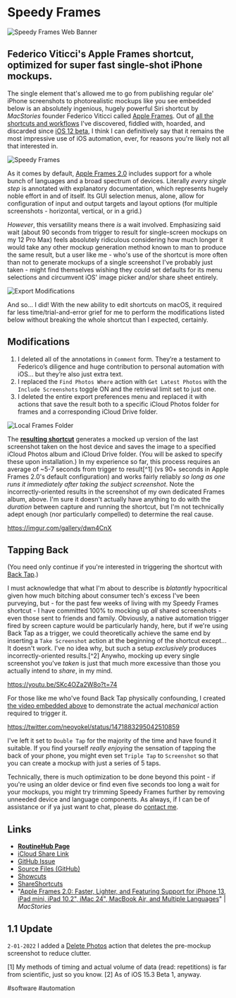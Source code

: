 # Speedy Frames

![Speedy Frames Web Banner](https://i.snap.as/ZnCTpWtH.png)

## Federico Viticci's Apple Frames shortcut, optimized for super fast single-shot iPhone mockups.

<!--more-->

The single element that's allowed me to go from publishing regular ole' iPhone screenshots to photorealistic mockups like you see embedded below is an absolutely ingenious, hugely powerful Siri shortcut by *MacStories* founder Federico Viticci called [Apple Frames](https://www.macstories.net/ios/apple-frames-2-0-faster-lighter-and-featuring-support-for-iphone-13-ipad-mini-ipad-10-2-imac-24-macbook-air-and-multiple-languages). Out of [all the shortcuts and workflows](https://raindrop.io/davidblue/siri-shortcuts-21598130) I've discovered, fiddled with, hoarded, and discarded since [iOS 12 beta](https://bilge.world/siri-shortcuts-ios12-review), I think I can definitively say that it remains the most impressive use of iOS automation, ever, for reasons you're likely not all that interested in. 

![Speedy Frames](https://i.snap.as/nszXla7t.png)

As it comes by default, [Apple Frames 2.0](https://www.icloud.com/shortcuts/d70654c055ee41bd8f72ebf0c29e0fa5) includes support for a whole bunch of languages and a broad spectrum of devices. Literally *every single step* is annotated with explanatory documentation, which represents hugely noble effort in and of itself. Its GUI selection menus, alone, allow for configuration of input and output targets and layout options (for multiple screenshots - horizontal, vertical, or in a grid.)

 *However*, this versatility means there *is* a wait involved. Emphasizing said wait (about 90 seconds from trigger to result for single-screen mockups on my 12 Pro Max) feels absolutely ridiculous considering how much longer it would take any other mockup generation method known to man to produce the same result, but a user like me - who's use of the shortcut is more often than not to generate mockups of a single screenshot I've probably just taken - might find themselves wishing they could set defaults for its menu selections and circumvent iOS' image picker and/or share sheet entirely. 

![Export Modifications](https://user-images.githubusercontent.com/43663476/147858980-5f54e915-cc2f-493d-b680-846ceea8f2d6.png)

And so... I did! With the new ability to edit shortcuts on macOS, it required far less time/trial-and-error grief for me to perform the modifications listed below without breaking the whole shortcut than I expected, certainly. 

## Modifications

1. I deleted all of the annotations in `Comment` form. They’re a testament to Federico’s diligence and huge contribution to personal automation with iOS… but they’re also just extra text.
2. I replaced the `Find Photos Where` action with `Get Latest Photos` with the `Include Screenshots` toggle ON and the retrieval limit set to just one. 
3. I deleted the entire export preferences menu and replaced it with actions that save the result both to a specific iCloud Photos folder for frames and a corresponding iCloud Drive folder.

![Local Frames Folder](https://i.snap.as/VXYQyfpe.png) 

The [**resulting shortcut**](https://routinehub.co/shortcut/10775) generates a mocked up version of the last screenshot taken on the host device and saves the image to a specified iCloud Photos album and iCloud Drive folder. (You will be asked to specify these upon installation.) In my experience so far, this process requires an average of ~5-7 seconds from trigger to result[^1] (vs 90+ seconds in Apple Frames 2.0's default configuration) and works fairly reliably *so long as one runs it immediately after taking the subject screenshot*. Note the incorrectly-oriented results in the screenshot of my own dedicated Frames album, above. I'm sure it doesn't actually have anything to do with the *duration* between capture and running the shortcut, but I'm not technically adept enough (nor particularly compelled) to determine the real cause. 

https://imgur.com/gallery/dwn4CnX

## Tapping Back

(You need only continue if you're interested in triggering the shortcut with [Back Tap](https://support.apple.com/en-us/HT211781).)

I must acknowledge that what I'm about to describe is *blatantly* hypocritical given how much bitching about consumer tech's excess I've been purveying, but - for the past few weeks of living with my Speedy Frames shortcut - I have committed 100% to mocking up *all* shared screenshots - even those sent to friends and family. Obviously, a native automation trigger fired by screen capture would be particularly handy, here, but if we're using Back Tap as a trigger, we could theoretically achieve the same end by inserting a `Take Screenshot` action at the beginning of the shortcut except... It doesn't work. I've no idea why, but such a setup *exclusively* produces incorrectly-oriented results.[^2] Anywho, mocking up every single screenshot you've *taken* is just that much more excessive than those you actually intend to *share*, in my mind.

https://youtu.be/SKc4OZa2W8o?t=74

For those like me who've found Back Tap physically confounding, I created [the video embedded above](https://youtu.be/SKc4OZa2W8o) to demonstrate the actual *mechanical* action required to trigger it.

https://twitter.com/neoyokel/status/1471883295042510859

I've left it set to `Double Tap` for the majority of the time and have found it suitable. If you find yourself *really enjoying* the sensation of tapping the back of your phone, you might even set `Triple Tap` to `Screenshot` so that you can create a mockup with just a series of 5 taps.

Technically, there is much optimization to be done beyond this point - if you're using an older device or find even five seconds too long a wait for your mockups, you might try trimming Speedy Frames further by removing unneeded device and language components. As always, if I can be of assistance or if ya just want to chat, please do [contact me](http://davidblue.wtf/db.vcf).

## Links

- [**RoutineHub Page**](https://routinehub.co/shortcut/10775/)
- [iCloud Share Link](https://www.icloud.com/shortcuts/0f089f2719824fffbf7d565f93df481d)
- [GitHub Issue](https://github.com/extratone/i/issues/117)
- [Source Files (GitHub)](https://github.com/extratone/i/tree/main/shortcuts/Speedy%20Frames)
- [Showcuts](https://showcuts.app/share/view/0f089f2719824fffbf7d565f93df481d)
- [ShareShortcuts](https://shareshortcuts.com/shortcuts/1557-speedy-frames.html)
- "[Apple Frames 2.0: Faster, Lighter, and Featuring Support for iPhone 13, iPad mini, iPad 10.2", iMac 24", MacBook Air, and Multiple Languages](https://www.macstories.net/ios/apple-frames-2-0-faster-lighter-and-featuring-support-for-iphone-13-ipad-mini-ipad-10-2-imac-24-macbook-air-and-multiple-languages/)" | *MacStories*

## 1.1 Update
`2-01-2022`
I added a [Delete Photos](https://www.matthewcassinelli.com/actions/delete-photos/) action that deletes the pre-mockup screenshot to reduce clutter. 

[1] My methods of timing and actual volume of data (read: repetitions) is far from scientific, just so you know. 
[2] As of iOS 15.3 Beta 1, anyway.

#software #automation